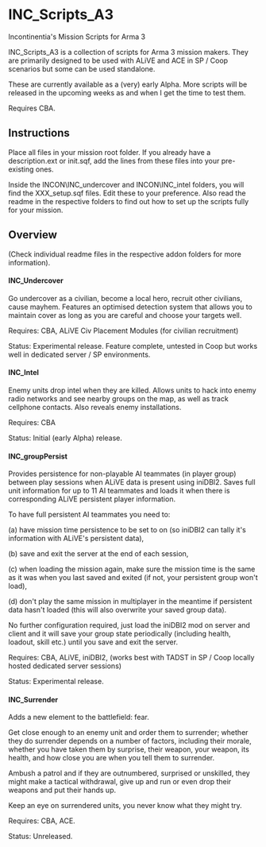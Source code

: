 # INC_Scripts_A3
Incontinentia's Mission Scripts for Arma 3

INC_Scripts_A3 is a collection of scripts for Arma 3 mission makers. They are primarily designed to be used with ALiVE and ACE in SP / Coop scenarios but some can be used standalone.

These are currently available as a (very) early Alpha. More scripts will be released in the upcoming weeks as and when I get the time to test them.

Requires CBA.

## Instructions

Place all files in your mission root folder. If you already have a description.ext or init.sqf, add the lines from these files into your pre-existing ones.

Inside the INCON\INC_undercover and INCON\INC_intel folders, you will find the XXX_setup.sqf files. Edit these to your preference. Also read the readme in the respective folders to find out how to set up the scripts fully for your mission.

## Overview

(Check individual readme files in the respective addon folders for more information).

#### INC_Undercover
Go undercover as a civilian, become a local hero, recruit other civilians, cause mayhem. Features an optimised detection system that allows you to maintain cover as long as you are careful and choose your targets well.

Requires: CBA, ALiVE Civ Placement Modules (for civilian recruitment)

Status: Experimental release. Feature complete, untested in Coop but works well in dedicated server / SP environments.

#### INC_Intel
Enemy units drop intel when they are killed. Allows units to hack into enemy radio networks and see nearby groups on the map, as well as track cellphone contacts. Also reveals enemy installations.

Requires: CBA

Status: Initial (early Alpha) release.

#### INC_groupPersist

Provides persistence for non-playable AI teammates (in player group) between play sessions when ALiVE data is present using iniDBI2. Saves full unit information for up to 11 AI teammates and loads it when there is corresponding ALiVE persistent player information.

To have full persistent AI teammates you need to:

(a) have mission time persistence to be set to on (so iniDBI2 can tally it's information with ALiVE's persistent data),

(b) save and exit the server at the end of each session,  

(c) when loading the mission again, make sure the mission time is the same as it was when you last saved and exited (if not, your persistent group won't load),

(d)  don't play the same mission in multiplayer in the meantime if persistent data hasn't loaded (this will also overwrite your saved group data).

No further configuration required, just load the iniDBI2 mod on server and client and it will save your group state periodically (including health, loadout, skill etc.) until you save and exit the server.

Requires: CBA, ALiVE, iniDBI2, (works best with TADST in SP / Coop locally hosted dedicated server sessions)

Status: Experimental release.

#### INC_Surrender
Adds a new element to the battlefield: fear.

Get close enough to an enemy unit and order them to surrender; whether they do surrender depends on a number of factors, including their morale, whether you have taken them by surprise, their weapon, your weapon, its health, and how close you are when you tell them to surrender.

Ambush a patrol and if they are outnumbered, surprised or unskilled, they might make a tactical withdrawal, give up and run or even drop their weapons and put their hands up.

Keep an eye on surrendered units, you never know what they might try.

Requires: CBA, ACE.

Status: Unreleased.
